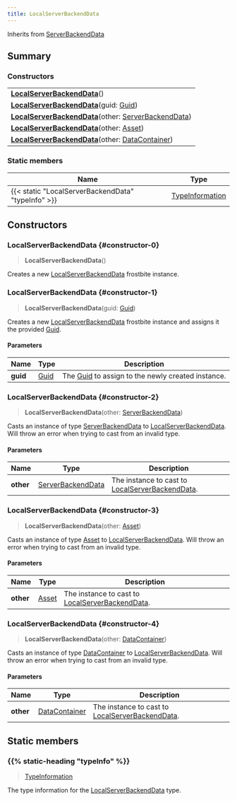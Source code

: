 ```yaml
---
title: LocalServerBackendData
---
```


Inherits from 
[ServerBackendData](/vext/ref/fb/serverbackenddata)

## Summary
### Constructors
| |
| ----------- |
| **[LocalServerBackendData](#constructor-0)**() |
| **[LocalServerBackendData](#constructor-1)**(guid: [Guid](/vext/ref/shared/class/guid)) |
| **[LocalServerBackendData](#constructor-2)**(other: [ServerBackendData](/vext/ref/fb/serverbackenddata)) |
| **[LocalServerBackendData](#constructor-3)**(other: [Asset](/vext/ref/fb/asset)) |
| **[LocalServerBackendData](#constructor-4)**(other: [DataContainer](/vext/ref/shared/class/datacontainer)) |

### Static members
| Name | Type |
| ---- | ---- |
| {{< static "LocalServerBackendData" "typeInfo" >}} | [TypeInformation](/vext/ref/shared/class/typeinformation) |

## Constructors
### LocalServerBackendData {#constructor-0}
> **LocalServerBackendData**()

Creates a new [LocalServerBackendData](/vext/ref/fb/localserverbackenddata) frostbite instance.

### LocalServerBackendData {#constructor-1}
> **LocalServerBackendData**(guid: [Guid](/vext/ref/shared/class/guid))

Creates a new [LocalServerBackendData](/vext/ref/fb/localserverbackenddata) frostbite instance and assigns it the provided [Guid](/vext/ref/shared/class/guid).

#### Parameters
| Name | Type | Description |
| ---- | ---- | ----------- |
| **guid** | [Guid](/vext/ref/shared/class/guid) | The [Guid](/vext/ref/shared/class/guid) to assign to the newly created instance. |

### LocalServerBackendData {#constructor-2}
> **LocalServerBackendData**(other: [ServerBackendData](/vext/ref/fb/serverbackenddata))

Casts an instance of type [ServerBackendData](/vext/ref/fb/serverbackenddata) to [LocalServerBackendData](/vext/ref/fb/localserverbackenddata). Will throw an error when trying to cast from an invalid type.

#### Parameters
| Name | Type | Description |
| ---- | ---- | ----------- |
| **other** | [ServerBackendData](/vext/ref/fb/serverbackenddata) | The instance to cast to [LocalServerBackendData](/vext/ref/fb/localserverbackenddata). |

### LocalServerBackendData {#constructor-3}
> **LocalServerBackendData**(other: [Asset](/vext/ref/fb/asset))

Casts an instance of type [Asset](/vext/ref/fb/asset) to [LocalServerBackendData](/vext/ref/fb/localserverbackenddata). Will throw an error when trying to cast from an invalid type.

#### Parameters
| Name | Type | Description |
| ---- | ---- | ----------- |
| **other** | [Asset](/vext/ref/fb/asset) | The instance to cast to [LocalServerBackendData](/vext/ref/fb/localserverbackenddata). |

### LocalServerBackendData {#constructor-4}
> **LocalServerBackendData**(other: [DataContainer](/vext/ref/shared/class/datacontainer))

Casts an instance of type [DataContainer](/vext/ref/shared/class/datacontainer) to [LocalServerBackendData](/vext/ref/fb/localserverbackenddata). Will throw an error when trying to cast from an invalid type.

#### Parameters
| Name | Type | Description |
| ---- | ---- | ----------- |
| **other** | [DataContainer](/vext/ref/shared/class/datacontainer) | The instance to cast to [LocalServerBackendData](/vext/ref/fb/localserverbackenddata). |

## Static members
### {{% static-heading "typeInfo" %}}
> [TypeInformation](/vext/ref/shared/class/typeinformation)

The type information for the [LocalServerBackendData](/vext/ref/fb/localserverbackenddata) type.

